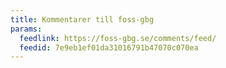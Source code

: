 ```yaml
---
title: Kommentarer till foss-gbg
params:
  feedlink: https://foss-gbg.se/comments/feed/
  feedid: 7e9eb1ef01da31016791b47070c070ea
---
```

